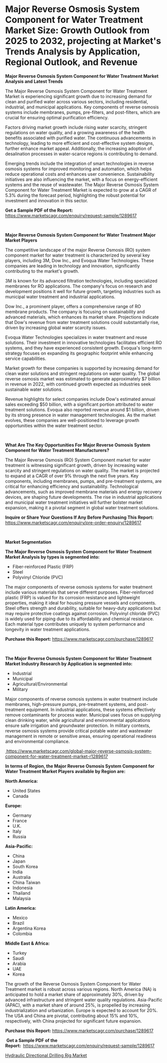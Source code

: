<p><h1>Major Reverse Osmosis System Component for Water Treatment Market Size: Growth Outlook from 2025 to 2032, projecting at Market's Trends Analysis by Application, Regional Outlook, and Revenue</h1></p><p><strong>Major Reverse Osmosis System Component for Water Treatment Market Analysis and Latest Trends</strong></p>
<p><p>The Major Reverse Osmosis System Component for Water Treatment Market is experiencing significant growth due to increasing demand for clean and purified water across various sectors, including residential, industrial, and municipal applications. Key components of reverse osmosis systems include membranes, pumps, pre-filters, and post-filters, which are crucial for ensuring optimal purification efficiency.</p><p>Factors driving market growth include rising water scarcity, stringent regulations on water quality, and a growing awareness of the health benefits associated with purified water. The continuous advancements in technology, leading to more efficient and cost-effective system designs, further enhance market appeal. Additionally, the increasing adoption of desalination processes in water-scarce regions is contributing to demand.</p><p>Emerging trends include the integration of smart technologies in reverse osmosis systems for improved monitoring and automation, which helps reduce operational costs and enhances user convenience. Sustainability initiatives are also influencing the market, with a focus on energy-efficient systems and the reuse of wastewater. The Major Reverse Osmosis System Component for Water Treatment Market is expected to grow at a CAGR of 5.3% during the forecast period, highlighting the robust potential for investment and innovation in this sector.</p></p>
<p><strong>Get a Sample PDF of the Report:&nbsp;</strong> <a href="https://www.marketscagr.com/enquiry/request-sample/1289617?utm_campaign=3562&utm_medium=2&utm_source=Github&utm_content=ia&utm_term=29032025&utm_id=major-reverse-osmosis-system-component-for-water-treatment">https://www.marketscagr.com/enquiry/request-sample/1289617</a></p>
<p>&nbsp;</p>
<p><strong>Major Reverse Osmosis System Component for Water Treatment Major Market Players</strong></p>
<p><p>The competitive landscape of the major Reverse Osmosis (RO) system component market for water treatment is characterized by several key players, including 3M, Dow Inc., and Evoqua Water Technologies. These companies are leading in technology and innovation, significantly contributing to the market's growth.</p><p>3M is known for its advanced filtration technologies, including specialized membranes for RO applications. The company's focus on research and development positions it well for future growth, targeting industries such as municipal water treatment and industrial applications.</p><p>Dow Inc., a prominent player, offers a comprehensive range of RO membrane products. The company is focusing on sustainability and advanced materials, which enhances its market share. Projections indicate that Dow's revenue from water treatment solutions could substantially rise, driven by increasing global water scarcity issues.</p><p>Evoqua Water Technologies specializes in water treatment and reuse solutions. Their investment in innovative technologies facilitates efficient RO systems, and they have experienced consistent growth. Evoqua's long-term strategy focuses on expanding its geographic footprint while enhancing service capabilities.</p><p>Market growth for these companies is supported by increasing demand for clean water solutions and stringent regulations on water quality. The global reverse osmosis market was estimated to generate approximately $7 billion in revenue in 2022, with continued growth expected as industries seek sustainable water solutions.</p><p>Revenue highlights for select companies include Dow's estimated annual sales exceeding $50 billion, with a significant portion attributed to water treatment solutions. Evoqua also reported revenue around $1 billion, driven by its strong presence in water management technologies. As the market evolves, these companies are well-positioned to leverage growth opportunities within the water treatment sector.</p></p>
<p>&nbsp;</p>
<p><strong>What Are The Key Opportunities For Major Reverse Osmosis System Component for Water Treatment Manufacturers?</strong></p>
<p><p>The Major Reverse Osmosis (RO) System Component market for water treatment is witnessing significant growth, driven by increasing water scarcity and stringent regulations on water quality. The market is projected to expand at a CAGR of over 9% through the next five years. Key components, including membranes, pumps, and pre-treatment systems, are critical for enhancing efficiency and sustainability. Technological advancements, such as improved membrane materials and energy recovery devices, are shaping future developments. The rise in industrial applications and municipal water treatment initiatives will further bolster market expansion, making it a pivotal segment in global water treatment solutions.</p></p>
<p><strong>Inquire or Share Your Questions If Any Before Purchasing This Report:</strong> <a href="https://www.marketscagr.com/enquiry/pre-order-enquiry/1289617?utm_campaign=3562&utm_medium=2&utm_source=Github&utm_content=ia&utm_term=29032025&utm_id=major-reverse-osmosis-system-component-for-water-treatment">https://www.marketscagr.com/enquiry/pre-order-enquiry/1289617</a></p>
<p>&nbsp;</p>
<p><strong>Market Segmentation</strong></p>
<p><strong>The Major Reverse Osmosis System Component for Water Treatment Market Analysis by types is segmented into:</strong></p>
<p><ul><li>Fiber-reinforced Plastic (FRP)</li><li>Steel</li><li>Polyvinyl Chloride (PVC)</li></ul></p>
<p><p>The major components of reverse osmosis systems for water treatment include various materials that serve different purposes. Fiber-reinforced plastic (FRP) is valued for its corrosion resistance and lightweight properties, making it ideal for housing pressure vessels and components. Steel offers strength and durability, suitable for heavy-duty applications but may require protective coatings against corrosion. Polyvinyl chloride (PVC) is widely used for piping due to its affordability and chemical resistance. Each material type contributes uniquely to system performance and longevity in water treatment applications.</p></p>
<p><strong>Purchase this Report:&nbsp;</strong><a href="https://www.marketscagr.com/purchase/1289617?utm_campaign=3562&utm_medium=2&utm_source=Github&utm_content=ia&utm_term=29032025&utm_id=major-reverse-osmosis-system-component-for-water-treatment">https://www.marketscagr.com/purchase/1289617</a></p>
<p>&nbsp;</p>
<p><strong>The Major Reverse Osmosis System Component for Water Treatment Market Industry Research by Application is segmented into:</strong></p>
<p><ul><li>Industrial</li><li>Municipal</li><li>Agricultural/Environmental</li><li>Military</li></ul></p>
<p><p>Major components of reverse osmosis systems in water treatment include membranes, high-pressure pumps, pre-treatment systems, and post-treatment equipment. In industrial applications, these systems effectively remove contaminants for process water. Municipal uses focus on supplying clean drinking water, while agricultural and environmental applications ensure safe irrigation and groundwater protection. In military contexts, reverse osmosis systems provide critical potable water and wastewater management in remote or sensitive areas, ensuring operational readiness and environmental compliance.</p></p>
<p><a href="https://www.marketscagr.com/global-major-reverse-osmosis-system-component-for-water-treatment-market-r1289617?utm_campaign=3562&utm_medium=2&utm_source=Github&utm_content=ia&utm_term=29032025&utm_id=major-reverse-osmosis-system-component-for-water-treatment">&nbsp;https://www.marketscagr.com/global-major-reverse-osmosis-system-component-for-water-treatment-market-r1289617</a></p>
<p><strong>In terms of Region, the Major Reverse Osmosis System Component for Water Treatment Market Players available by Region are:</strong></p>
<p>
    <p> <strong> North America: </strong>
        <ul>
            <li>United States</li>
            <li>Canada</li>
        </ul>
        </p> 
    <p> <strong> Europe: </strong>
        <ul>
            <li>Germany</li>
            <li>France</li>
            <li>U.K.</li>
            <li>Italy</li>
            <li>Russia</li>
        </ul>
        </p> 
    <p> <strong> Asia-Pacific: </strong>
        <ul>
            <li>China</li>
            <li>Japan</li>
            <li>South Korea</li>
            <li>India</li>
            <li>Australia</li>
            <li>China Taiwan</li>
            <li>Indonesia</li>
            <li>Thailand</li>
            <li>Malaysia</li>
        </ul>
        </p> 
    <p> <strong> Latin America: </strong>
        <ul>
            <li>Mexico</li>
            <li>Brazil</li>
            <li>Argentina Korea</li>
            <li>Colombia</li>
        </ul>
        </p> 
    <p> <strong> Middle East & Africa: </strong>
        <ul>
            <li>Turkey</li>
            <li>Saudi</li>
            <li>Arabia</li>
            <li>UAE</li>
            <li>Korea</li>
        </ul>
    </p>
    </p>
<p><p>The growth of the Reverse Osmosis System Component for Water Treatment market is robust across various regions. North America (NA) is anticipated to hold a market share of approximately 30%, driven by advanced infrastructure and stringent water quality regulations. Asia-Pacific (APAC), with a market share of around 25%, is propelled by increasing industrialization and urbanization. Europe is expected to account for 20%. The USA and China are pivotal, contributing about 15% and 10%, respectively, with China projected for significant future expansion.</p></p>
<p><strong>Purchase this Report: </strong><a href="https://www.marketscagr.com/purchase/1289617?utm_campaign=3562&utm_medium=2&utm_source=Github&utm_content=ia&utm_term=29032025&utm_id=major-reverse-osmosis-system-component-for-water-treatment">https://www.marketscagr.com/purchase/1289617</a></p>
<p>&nbsp;<strong>Get a Sample PDF of the Report:&nbsp;&nbsp;</strong><a href="https://www.marketscagr.com/enquiry/request-sample/1289617?utm_campaign=3562&utm_medium=2&utm_source=Github&utm_content=ia&utm_term=29032025&utm_id=major-reverse-osmosis-system-component-for-water-treatment">https://www.marketscagr.com/enquiry/request-sample/1289617</a></p>
<p><strong></strong></p>
<p><p><a href="https://github.com/naulasulakr0/Market-Research-Report-List-1/blob/main/hydraulic-directional-drilling-rig-market.md?utm_campaign=3562&utm_medium=2&utm_source=Github&utm_content=ia&utm_term=29032025&utm_id=major-reverse-osmosis-system-component-for-water-treatment">Hydraulic Directional Drilling Rig Market</a></p></p>